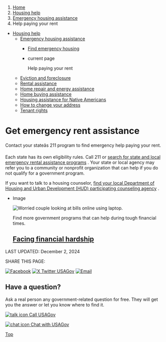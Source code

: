 1. [Home](/)
2. [Housing help](/housing-help)
3. [Emergency housing assistance](/emergency-housing-assistance)
4. Help paying your rent

* [Housing help](/housing-help)
  + [Emergency housing assistance](/emergency-housing-assistance)
    - [Find emergency housing](/emergency-housing)
    - current page

      Help paying your rent
  + [Eviction and foreclosure](/eviction-and-foreclosure)
  + [Rental assistance](/rental-housing-programs)
  + [Home repair and energy assistance](/repairing-home)
  + [Home buying assistance](/buying-home-programs)
  + [Housing assistance for Native Americans](/native-american-housing-help)
  + [How to change your address](/change-address)
  + [Tenant rights](/tenant-rights)

Get emergency rent assistance
=============================

Contact your stateâs 211 program to find emergency help paying your rent.

Each state has its own eligibility rules. Call 211 or
[search for state and local emergency rental assistance programs](https://www.211.org/get-help/housing-expenses)
. Your state or local agency may refer you to a community or nonprofit organization that can help if you do not qualify for a government program.

If you want to talk to a housing counselor,
[find your local Department of Housing and Urban Development (HUD) participating counseling agency](https://www.hud.gov/i_want_to/talk_to_a_housing_counselor)
.

* Image

  ![Worried couple looking at bills online using laptop.](https://www.usa.gov/s3/files/styles/large/public/2023-01/Banner_img_Life_FInancial_hardship_en.png?itok=Nx2JnK1W)

  Find more government programs that can help during tough financial times.

  [Facing financial hardship](/financial-hardship)
  ------------------------------------------------

LAST UPDATED:
December 2, 2024

SHARE THIS PAGE:

[![Facebook](/themes/custom/usagov/images/social-media-icons/Facebook_Icon.svg)](https://www.facebook.com/sharer/sharer.php?u=https://www.usa.gov/emergency-pay-rent&v=3)
[![X Twitter USAGov](/themes/custom/usagov/images/social-media-icons/X_Twitter_Icon.svg?version=2)](https://twitter.com/intent/tweet?source=webclient&text=https://www.usa.gov/emergency-pay-rent)
[![Email](/themes/custom/usagov/images/social-media-icons/Email_Icon.svg?version=2)](mailto:?subject=https://www.usa.gov/emergency-pay-rent)

Have a question?
----------------

Ask a real person any government-related question for free. They will get you the answer or let you know where to find it.

[![talk icon](/themes/custom/usagov/images/ICONS_talk.png)
Call USAGov](/phone)

[![chat icon](/themes/custom/usagov/images/ICONS_chat.png)
Chat with USAGov](/chat)

[Top](#main-content)
